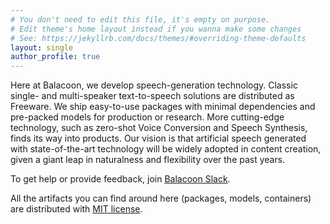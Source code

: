```yaml
---
# You don't need to edit this file, it's empty on purpose.
# Edit theme's home layout instead if you wanna make some changes
# See: https://jekyllrb.com/docs/themes/#overriding-theme-defaults
layout: single
author_profile: true
---
```


Here at Balacoon, we develop speech-generation technology.
Classic single- and multi-speaker text-to-speech solutions are distributed as Freeware. We ship easy-to-use packages with minimal dependencies
and pre-packed models for production or research. 
More cutting-edge technology, such as zero-shot Voice Conversion and Speech Synthesis, finds its way into products. Our vision is that artificial speech generated with state-of-the-art technology will be widely adopted in content creation, given a giant leap in naturalness and flexibility over the past years.

To get help or provide feedback,
join [Balacoon Slack](https://join.slack.com/t/balacoon/shared_invite/zt-1syqpvq75-s7iCBJhZcQrsmrLrAU3fhw).

All the artifacts you can find around here (packages, models, containers)
are distributed with [MIT license](/license.html).

